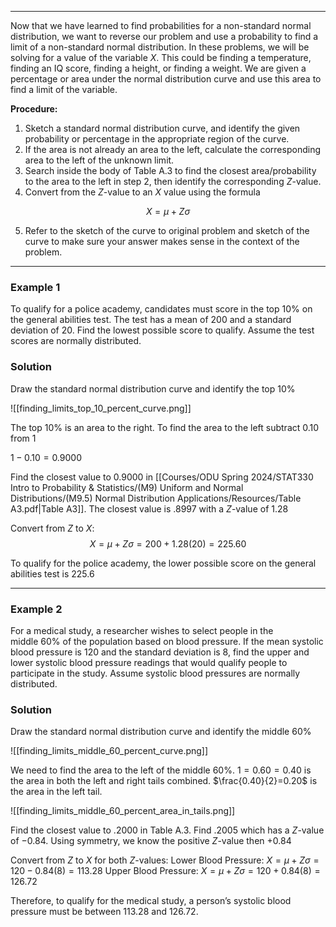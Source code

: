 - - -
Now that we have learned to find probabilities for a non-standard normal distribution, we want to reverse our problem and use a probability to find a limit of a non-standard normal distribution. In these problems, we will be solving for a value of the variable $X$. This could be finding a temperature, finding an IQ score, finding a height, or finding a weight. We are given a percentage or area under the normal distribution curve and use this area to find a limit of the variable.

**Procedure:**
1. Sketch a standard normal distribution curve, and identify the given probability or percentage in the appropriate region of the curve.
2. If the area is not already an area to the left, calculate the corresponding area to the left of the unknown limit.
3. Search inside the body of Table A.3 to find the closest area/probability to the area to the left in step 2, then identify the corresponding $Z$-value.
4. Convert from the $Z$-value to an $X$ value using the formula

$$X=\mu+Z\sigma$$

5. Refer to the sketch of the curve to original problem and sketch of the curve to make sure your answer makes sense in the context of the problem.

- - -
### Example 1
To qualify for a police academy, candidates must score in the top $10\%$ on the general abilities test. The test has a mean of $200$ and a standard deviation of $20$. Find the lowest possible score to qualify. Assume the test scores are normally distributed.

### Solution
Draw the standard normal distribution curve and identify the top $10\%$

![[finding_limits_top_10_percent_curve.png]]

The top 10% is an area to the right. To find the area to the left subtract $0.10$ from $1$

$1-0.10=0.9000$

Find the closest value to $0.9000$ in [[Courses/ODU Spring 2024/STAT330 Intro to Probability & Statistics/(M9) Uniform and Normal Distributions/(M9.5) Normal Distribution Applications/Resources/Table A3.pdf|Table A3]]. The closest value is $.8997$ with a $Z$-value of $1.28$

Convert from $Z$ to $X$:
$$X=\mu+Z\sigma=200+1.28(20)=225.60$$

To qualify for the police academy, the lower possible score on the general abilities test is $225.6$

- - -
### Example 2
For a medical study, a researcher wishes to select people in the middle $60\%$ of the population based on blood pressure. If the mean systolic blood pressure is $120$ and the standard deviation is $8$, find the upper and lower systolic blood pressure readings that would qualify people to participate in the study. Assume systolic blood pressures are normally distributed.

### Solution
Draw the standard normal distribution curve and identify the middle $60\%$

![[finding_limits_middle_60_percent_curve.png]]

We need to find the area to the left of the middle $60\%$. $1=0.60=0.40$ is the area in both the left and right tails combined. $\frac{0.40}{2}=0.20$ is the area in the left tail.

![[finding_limits_middle_60_percent_area_in_tails.png]]

Find the closest value to $.2000$ in Table A.3. Find $.2005$ which has a $Z$-value of $-0.84$. Using symmetry, we know the positive $Z$-value  then $+0.84$

Convert from $Z$ to $X$ for both $Z$-values:
Lower Blood Pressure: $X=\mu+Z\sigma=120-0.84(8)=113.28$
Upper Blood Pressure: $X=\mu+Z\sigma=120+0.84(8)=126.72$

Therefore, to qualify for the medical study, a person’s systolic blood pressure must be between $113.28$ and $126.72$.

